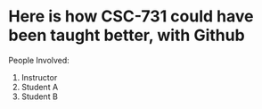 # Here is how CSC-731 could have been taught better, with Github

People Involved:
1. Instructor
2.  Student A
3.  Student B






